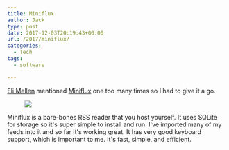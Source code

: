 ```yaml
---
title: Miniflux
author: Jack
type: post
date: 2017-12-03T20:19:43+00:00
url: /2017/miniflux/
categories:
  - Tech
tags:
  - software

---
```

[Eli Mellen][1] mentioned [Miniflux][2] one too many times so I had to give it a go.<figure class="wp-block-image">

![][3]</figure> 

Miniflux is a bare-bones RSS reader that you host yourself. It uses SQLite for storage so it's super simple to install and run. I've imported many of my feeds into it and so far it's working great. It has very good keyboard support, which is important to me. It's fast, simple, and efficient.

 [1]: https://eli.li
 [2]: https://miniflux.net
 [3]: https://jack.baty.net/wp-content/uploads/2017/12/miniflux.png